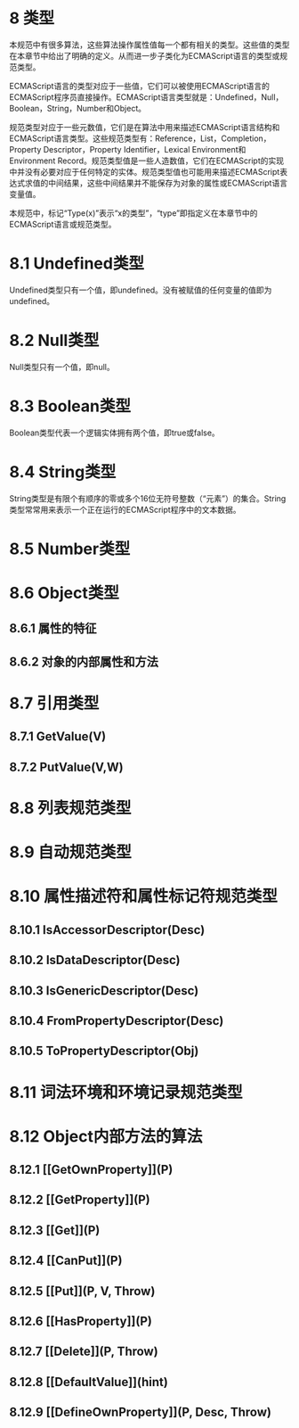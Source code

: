 # 8 类型

本规范中有很多算法，这些算法操作属性值每一个都有相关的类型。这些值的类型在本章节中给出了明确的定义。从而进一步子类化为ECMAScript语言的类型或规范类型。

ECMAScript语言的类型对应于一些值，它们可以被使用ECMAScript语言的ECMAScript程序员直接操作。ECMAScript语言类型就是：Undefined，Null，Boolean，String，Number和Object。

规范类型对应于一些元数值，它们是在算法中用来描述ECMAScript语言结构和ECMAScript语言类型。这些规范类型有：Reference，List，Completion，Property Descriptor，Property Identifier，Lexical Environment和Environment Record。规范类型值是一些人造数值，它们在ECMAScript的实现中并没有必要对应于任何特定的实体。规范类型值也可能用来描述ECMAScript表达式求值的中间结果，这些中间结果并不能保存为对象的属性或ECMAScript语言变量值。 

本规范中，标记“Type(x)”表示“x的类型”，“type”即指定义在本章节中的ECMAScript语言或规范类型。

# 8.1 Undefined类型

Undefined类型只有一个值，即undefined。没有被赋值的任何变量的值即为undefined。

# 8.2 Null类型

Null类型只有一个值，即null。

# 8.3 Boolean类型

Boolean类型代表一个逻辑实体拥有两个值，即true或false。

# 8.4 String类型

String类型是有限个有顺序的零或多个16位无符号整数（“元素”）的集合。String类型常常用来表示一个正在运行的ECMAScript程序中的文本数据。

# 8.5 Number类型


# 8.6 Object类型


## 8.6.1 属性的特征
## 8.6.2 对象的内部属性和方法


# 8.7 引用类型


## 8.7.1 GetValue(V)
## 8.7.2 PutValue(V,W)


# 8.8 列表规范类型


# 8.9 自动规范类型


# 8.10 属性描述符和属性标记符规范类型


## 8.10.1 IsAccessorDescriptor(Desc)
## 8.10.2 IsDataDescriptor(Desc)
## 8.10.3 IsGenericDescriptor(Desc)
## 8.10.4 FromPropertyDescriptor(Desc)
## 8.10.5 ToPropertyDescriptor(Obj)


# 8.11 词法环境和环境记录规范类型


# 8.12 Object内部方法的算法


## 8.12.1 \[[GetOwnProperty]](P)
## 8.12.2 \[[GetProperty]](P)
## 8.12.3 \[[Get]](P)
## 8.12.4 \[[CanPut]](P)
## 8.12.5 \[[Put]](P, V, Throw)
## 8.12.6 \[[HasProperty]](P)
## 8.12.7 \[[Delete]](P, Throw)
## 8.12.8 \[[DefaultValue]](hint)
## 8.12.9 \[[DefineOwnProperty]](P, Desc, Throw)
